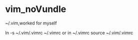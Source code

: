 # vim_noVundle
~/.vim,worked for myself

ln -s ~/.vim/.vimrc  ~/.vimrc   or
in ~/.vimrc source ~/.vim/.vimrc
